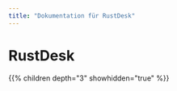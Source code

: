 ```yaml
---
title: "Dokumentation für RustDesk"
---
```


# RustDesk

{{% children depth="3" showhidden="true" %}}

